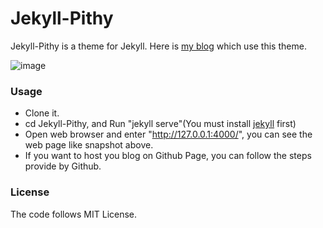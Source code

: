 # Jekyll-Pithy

Jekyll-Pithy is a theme for Jekyll. Here is [my blog](http://constling.github.io) which use this theme.

![image](https://raw.githubusercontent.com/smallmuou/Jekyll-Pithy/master/images/Jekyll-Pithy.png)

### Usage
* Clone it.
* cd Jekyll-Pithy, and Run "jekyll serve"(You must install [jekyll](http://jekyllrb.com/) first)
* Open web browser and enter "http://127.0.0.1:4000/", you can see the web page like snapshot above.
* If you want to host you blog on Github Page, you can follow the steps provide by Github.

### License
The code follows MIT License.
